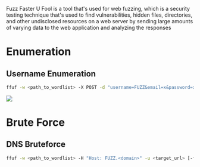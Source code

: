 Fuzz Faster U Fool is a tool that's used for web fuzzing, which is a security testing technique that's used to find vulnerabilities, hidden files, directories, and other undisclosed resources on a web server by sending large amounts of varying data to the web application and analyzing the responses

# Enumeration 

## Username Enumeration 

```Bash
ffuf -w <path_to_wordlist> -X POST -d "username=FUZZ&email=x&password=x&cpassword=x" -H "Content-Type: application/x-www-form-urlencoded" -u http://MACHINE_IP/customers/signup -mr "username already exists"
```

![](https://github.com/JonmarCorpuz/SecondBrain/blob/main/Assets/Whitespace.png)

# Brute Force

## DNS Bruteforce

```Bash
ffuf -w <path_to_wordlist> -H "Host: FUZZ.<domain>" -u <target_url> [-fs <bytes>]
```
